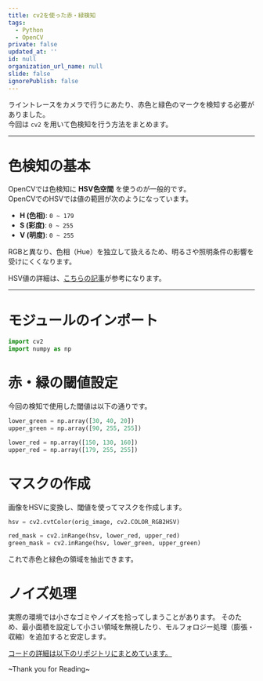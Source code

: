 ```yaml
---
title: cv2を使った赤・緑検知
tags:
  - Python
  - OpenCV
private: false
updated_at: ''
id: null
organization_url_name: null
slide: false
ignorePublish: false
---
```


ライントレースをカメラで行うにあたり、赤色と緑色のマークを検知する必要がありました。  
今回は `cv2` を用いて色検知を行う方法をまとめます。  

---

# 色検知の基本

OpenCVでは色検知に **HSV色空間** を使うのが一般的です。  
OpenCVでのHSVでは値の範囲が次のようになっています。

- **H (色相)**: `0 ~ 179`  
- **S (彩度)**: `0 ~ 255`  
- **V (明度)**: `0 ~ 255`  

RGBと異なり、色相（Hue）を独立して扱えるため、明るさや照明条件の影響を受けにくくなります。  

HSV値の詳細は、[こちらの記事](https://qiita.com/rotarymars/items/84c49ebcd5972cbedf30)が参考になります。  

---

# モジュールのインポート

```python
import cv2
import numpy as np
```

# 赤・緑の閾値設定

今回の検知で使用した閾値は以下の通りです。

```python
lower_green = np.array([30, 40, 20])
upper_green = np.array([90, 255, 255])

lower_red = np.array([150, 130, 160])
upper_red = np.array([179, 255, 255])
```

# マスクの作成

画像をHSVに変換し、閾値を使ってマスクを作成します。

```python
hsv = cv2.cvtColor(orig_image, cv2.COLOR_RGB2HSV)

red_mask = cv2.inRange(hsv, lower_red, upper_red)
green_mask = cv2.inRange(hsv, lower_green, upper_green)
```

これで赤色と緑色の領域を抽出できます。

# ノイズ処理

実際の環境では小さなゴミやノイズを拾ってしまうことがあります。
そのため、最小面積を設定して小さい領域を無視したり、モルフォロジー処理（膨張・収縮）を追加すると安定します。

[コードの詳細は以下のリポジトリにまとめています。](https:github.com/techno-robocup/robocup2025_raspberrypi_library)

~Thank you for Reading~

